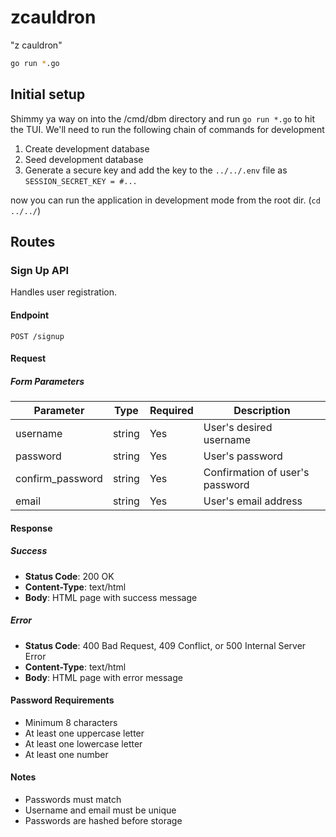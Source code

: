 # zcauldron

"z cauldron"

```sh
go run *.go
```

## Initial setup

Shimmy ya way on into the /cmd/dbm directory and run `go run *.go` to hit the TUI. We'll need to run the following chain of commands for development

1. Create development database
2. Seed development database
3. Generate a secure key and add the key to the `../../.env` file as `SESSION_SECRET_KEY = #...`

now you can run the application in development mode from the root dir. (`cd ../../`)

## Routes

### Sign Up API

Handles user registration.

#### Endpoint

`POST /signup`

#### Request

##### Form Parameters

| Parameter        | Type   | Required | Description                     |
| ---------------- | ------ | -------- | ------------------------------- |
| username         | string | Yes      | User's desired username         |
| password         | string | Yes      | User's password                 |
| confirm_password | string | Yes      | Confirmation of user's password |
| email            | string | Yes      | User's email address            |

#### Response

##### Success

- **Status Code**: 200 OK
- **Content-Type**: text/html
- **Body**: HTML page with success message

##### Error

- **Status Code**: 400 Bad Request, 409 Conflict, or 500 Internal Server Error
- **Content-Type**: text/html
- **Body**: HTML page with error message

#### Password Requirements

- Minimum 8 characters
- At least one uppercase letter
- At least one lowercase letter
- At least one number

#### Notes

- Passwords must match
- Username and email must be unique
- Passwords are hashed before storage
